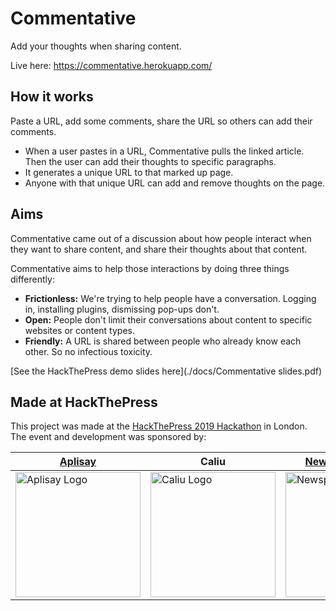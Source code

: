 # Commentative
Add your thoughts when sharing content.

Live here: https://commentative.herokuapp.com/

## How it works
Paste a URL, add some comments, share the URL so others can add their comments.

* When a user pastes in a URL, Commentative pulls the linked article. Then the user can add their thoughts to specific paragraphs. 
* It generates a unique URL to that marked up page. 
* Anyone with that unique URL can add and remove thoughts on the page.

## Aims
Commentative came out of a discussion about how people  interact when they want to share content, and share their thoughts about that content. 

Commentative aims to help those interactions by doing three things differently:
* **Frictionless:** We're trying to help people have a conversation. Logging in, installing plugins, dismissing pop-ups don't.
* **Open:** People don't limit their conversations about content to specific websites or content types. 
* **Friendly:** A URL is shared between people who already know each other. So no infectious toxicity.

[See the HackThePress demo slides here](./docs/Commentative slides.pdf)

## Made at HackThePress
This project was made at the [HackThePress 2019 Hackathon](https://www.hackthepress.org/2019-hackathon/) in London.
The event and development was sponsored by:

| [Aplisay](https://www.aplisay.com/)  | Caliu         | [Newspeak House](https://newspeak.house/) |
| -------- | ------------- | -------------- |
| <img src="https://res.cloudinary.com/simms-reeve/image/upload/v1568555139/aplisay-logo_qp4ii5.svg" alt="Aplisay Logo" style="width:200px;"/> | <img src="https://res.cloudinary.com/simms-reeve/image/upload/v1568555163/Asset_10caliu_jc66fd.svg" alt="Caliu Logo" style="width:200px;"/> | <img src="https://pbs.twimg.com/profile_images/599530591386804224/fBztcZ41_400x400.png" alt="Newspeak House Logo" style="width:200px;"/> |
